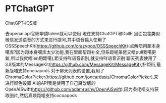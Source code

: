 # PTChatGPT
ChatGPT-iOS版

去openai api官網申請token就可以使用
現在支持ChatGPT和DallE
里面包含类似微信发送语音的方式来进行提问,其中语音输入使用了OSSSpeechKit(https://github.com/crazypoo/OSSSpeechKit)(点解唔用距本身噶库?因为距本身噶库太少功能,我在里面帮距补全,但系距呢条佬又唔pull我噶更新,所以我就唔len用距噶),距支持咩语音识别,就支持咩语音识别
聊天列表使用了3.8版本的MessageKit(https://github.com/MessageKit/MessageKit),扑距街,最新版唔支持cocoapods
对于聊天列表的设置,我用了ChromaColorPicker(https://github.com/joncardasis/ChromaColorPicker),来进行颜色设置
AI的API我是使用了自己魔改版的OpenAISwift(https://github.com/adamrushy/OpenAISwift),因为条佬唔支持获取图片,然后真烦距唔支持cocoapods